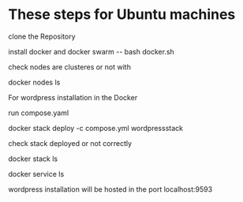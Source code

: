# These steps for Ubuntu machines
clone the Repository

install docker and docker swarm -- bash docker.sh

check nodes are clusteres or not with 

  docker nodes ls

For wordpress installation in the Docker

run compose.yaml 

docker stack deploy -c compose.yml wordpressstack

check stack deployed or not correctly

docker stack ls

docker service ls

wordpress installation will be hosted in the port localhost:9593



